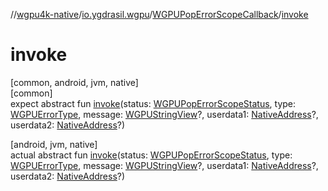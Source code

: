 //[wgpu4k-native](../../../index.md)/[io.ygdrasil.wgpu](../index.md)/[WGPUPopErrorScopeCallback](index.md)/[invoke](invoke.md)

# invoke

[common, android, jvm, native]\
[common]\
expect abstract fun [invoke](invoke.md)(status: [WGPUPopErrorScopeStatus](../-w-g-p-u-pop-error-scope-status/index.md), type: [WGPUErrorType](../-w-g-p-u-error-type/index.md), message: [WGPUStringView](../-w-g-p-u-string-view/index.md)?, userdata1: [NativeAddress](../../ffi/-native-address/index.md)?, userdata2: [NativeAddress](../../ffi/-native-address/index.md)?)

[android, jvm, native]\
actual abstract fun [invoke](invoke.md)(status: [WGPUPopErrorScopeStatus](../-w-g-p-u-pop-error-scope-status/index.md), type: [WGPUErrorType](../-w-g-p-u-error-type/index.md), message: [WGPUStringView](../-w-g-p-u-string-view/index.md)?, userdata1: [NativeAddress](../../ffi/-native-address/index.md)?, userdata2: [NativeAddress](../../ffi/-native-address/index.md)?)